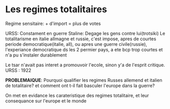 # Les regimes totalitaires

Regime sensitaire: + d'import = plus de votes

URSS: Constament en guerre
Staline: Degage les gens contre lui(trotsiki)
Le totalitarisme en italie allmagne et russie, c'est impose, apres de courtes periode democratique(italie, all), ou apres une guerre civile(russie), l'experiance democratique ds les 2 permier pays, a ete bcp trop courtes et n'a pu s'instaler durablement

Le tsar n'avait pas interet a promouvoir l'ecole, sinon y'a de l'esprit critique.
URSS : 1922

**PROBLEMAIQUE**: Pourquoi qualifier les regimes Russes allemend et italien de totalitaire? et comment ont t-il fait basculer l'europe dans la guerre?

On met en evidance les carateristique des regimes totalitaire, et leur consequance sur l'europe et le monde


